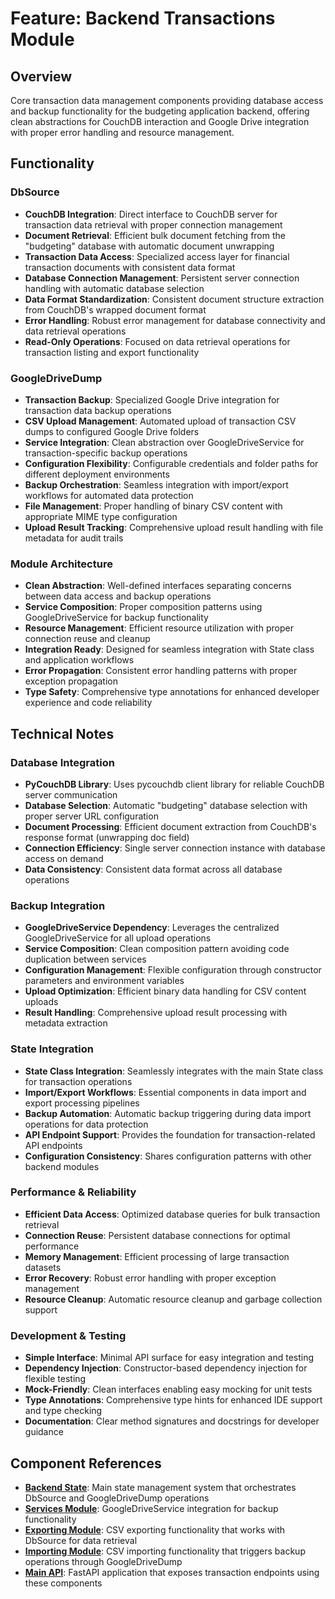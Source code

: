 # Feature: Backend Transactions Module

## Overview

Core transaction data management components providing database access and backup functionality for the budgeting application backend, offering clean abstractions for CouchDB interaction and Google Drive integration with proper error handling and resource management.

## Functionality

### DbSource

- **CouchDB Integration**: Direct interface to CouchDB server for transaction data retrieval with proper connection management
- **Document Retrieval**: Efficient bulk document fetching from the "budgeting" database with automatic document unwrapping
- **Transaction Data Access**: Specialized access layer for financial transaction documents with consistent data format
- **Database Connection Management**: Persistent server connection handling with automatic database selection
- **Data Format Standardization**: Consistent document structure extraction from CouchDB's wrapped document format
- **Error Handling**: Robust error management for database connectivity and data retrieval operations
- **Read-Only Operations**: Focused on data retrieval operations for transaction listing and export functionality

### GoogleDriveDump

- **Transaction Backup**: Specialized Google Drive integration for transaction data backup operations
- **CSV Upload Management**: Automated upload of transaction CSV dumps to configured Google Drive folders
- **Service Integration**: Clean abstraction over GoogleDriveService for transaction-specific backup operations
- **Configuration Flexibility**: Configurable credentials and folder paths for different deployment environments
- **Backup Orchestration**: Seamless integration with import/export workflows for automated data protection
- **File Management**: Proper handling of binary CSV content with appropriate MIME type configuration
- **Upload Result Tracking**: Comprehensive upload result handling with file metadata for audit trails

### Module Architecture

- **Clean Abstraction**: Well-defined interfaces separating concerns between data access and backup operations
- **Service Composition**: Proper composition patterns using GoogleDriveService for backup functionality
- **Resource Management**: Efficient resource utilization with proper connection reuse and cleanup
- **Integration Ready**: Designed for seamless integration with State class and application workflows
- **Error Propagation**: Consistent error handling patterns with proper exception propagation
- **Type Safety**: Comprehensive type annotations for enhanced developer experience and code reliability

## Technical Notes

### Database Integration

- **PyCouchDB Library**: Uses pycouchdb client library for reliable CouchDB server communication
- **Database Selection**: Automatic "budgeting" database selection with proper server URL configuration
- **Document Processing**: Efficient document extraction from CouchDB's response format (unwrapping doc field)
- **Connection Efficiency**: Single server connection instance with database access on demand
- **Data Consistency**: Consistent data format across all database operations

### Backup Integration

- **GoogleDriveService Dependency**: Leverages the centralized GoogleDriveService for all upload operations
- **Service Composition**: Clean composition pattern avoiding code duplication between services
- **Configuration Management**: Flexible configuration through constructor parameters and environment variables
- **Upload Optimization**: Efficient binary data handling for CSV content uploads
- **Result Handling**: Comprehensive upload result processing with metadata extraction

### State Integration

- **State Class Integration**: Seamlessly integrates with the main State class for transaction operations
- **Import/Export Workflows**: Essential components in data import and export processing pipelines
- **Backup Automation**: Automatic backup triggering during data import operations for data protection
- **API Endpoint Support**: Provides the foundation for transaction-related API endpoints
- **Configuration Consistency**: Shares configuration patterns with other backend modules

### Performance & Reliability

- **Efficient Data Access**: Optimized database queries for bulk transaction retrieval
- **Connection Reuse**: Persistent database connections for optimal performance
- **Memory Management**: Efficient processing of large transaction datasets
- **Error Recovery**: Robust error handling with proper exception management
- **Resource Cleanup**: Automatic resource cleanup and garbage collection support

### Development & Testing

- **Simple Interface**: Minimal API surface for easy integration and testing
- **Dependency Injection**: Constructor-based dependency injection for flexible testing
- **Mock-Friendly**: Clean interfaces enabling easy mocking for unit tests
- **Type Annotations**: Comprehensive type hints for enhanced IDE support and type checking
- **Documentation**: Clear method signatures and docstrings for developer guidance

## Component References

- **[Backend State](../state.py)**: Main state management system that orchestrates DbSource and GoogleDriveDump operations
- **[Services Module](../services/prd.md)**: GoogleDriveService integration for backup functionality
- **[Exporting Module](../exporting/)**: CSV exporting functionality that works with DbSource for data retrieval
- **[Importing Module](../importing/)**: CSV importing functionality that triggers backup operations through GoogleDriveDump
- **[Main API](../../main.py)**: FastAPI application that exposes transaction endpoints using these components
